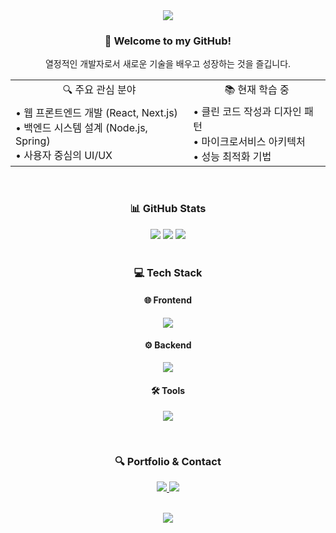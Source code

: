 <div align="center">
  <img src="https://capsule-render.vercel.app/api?type=waving&color=gradient&height=200&section=header&text=Hi!%20I'm%20Developer%20👋&fontSize=50&animation=fadeIn" />
</div>

<div align="center">
  <h3>🚀 Welcome to my GitHub!</h3>
  <p>열정적인 개발자로서 새로운 기술을 배우고 성장하는 것을 즐깁니다.</p>
  
  <table>
    <tr>
      <td align="center">🔍 주요 관심 분야</td>
      <td align="center">📚 현재 학습 중</td>
    </tr>
    <tr>
      <td>
        • 웹 프론트엔드 개발 (React, Next.js)<br/>
        • 백엔드 시스템 설계 (Node.js, Spring)<br/>
        • 사용자 중심의 UI/UX
      </td>
      <td>
        • 클린 코드 작성과 디자인 패턴<br/>
        • 마이크로서비스 아키텍처<br/>
        • 성능 최적화 기법
      </td>
    </tr>
  </table>
</div>

<br/>

<div align="center">
  <h3>📊 GitHub Stats</h3>
  <img src="https://github-readme-stats.vercel.app/api?username=lhg1006&show_icons=true&theme=radical" />
  <img src="https://github-readme-streak-stats.herokuapp.com/?user=lhg1006&theme=radical" />
  <img src="https://github-profile-trophy.vercel.app/?username=lhg1006&theme=radical&row=1&column=6" />
</div>

<br/>

<div align="center">
  <h3>💻 Tech Stack</h3>
  
  <h4>🌐 Frontend</h4>
  <p>
    <img src="https://skillicons.dev/icons?i=nextjs,react,ts,js" />
  </p>
  
  <h4>⚙️ Backend</h4>
  <p>
    <img src="https://skillicons.dev/icons?i=nodejs,java,spring,mysql" />
  </p>
  
  <h4>🛠 Tools</h4>
  <p>
    <img src="https://skillicons.dev/icons?i=git,github,vscode,idea" />
  </p>
</div>

<br/>

<div align="center">
  <h3>🔍 Portfolio & Contact</h3>
  <p>
    <a href="https://lhg1006.github.io/">
      <img src="https://img.shields.io/badge/Portfolio-FF3633?style=for-the-badge&logo=Notion&logoColor=white"/>
    </a>
    <a href="mailto:lhg961006@gmail.com">
      <img src="https://img.shields.io/badge/Gmail-EA4335?style=for-the-badge&logo=Gmail&logoColor=white"/>
    </a>
  </p>
</div>

<br/>

<div align="center">
  <img src="https://capsule-render.vercel.app/api?type=waving&color=gradient&height=100&section=footer" />
</div>
